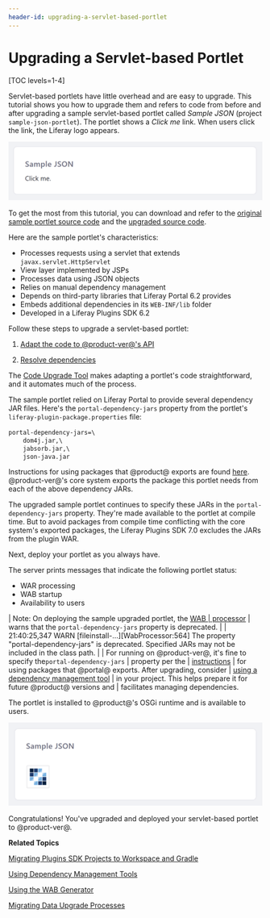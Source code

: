 ```yaml
---
header-id: upgrading-a-servlet-based-portlet
---
```


# Upgrading a Servlet-based Portlet

[TOC levels=1-4]

Servlet-based portlets have little overhead and are easy to upgrade. This
tutorial shows you how to upgrade them and refers to code from before and after
upgrading a sample servlet-based portlet called *Sample JSON* (project
`sample-json-portlet`). The portlet shows a *Click me* link. When users click
the link, the Liferay logo appears. 

![Figure 1: The Sample JSON portlet displays text stating *Click me* that you can click to initiate an action.](../../../../images/upgrading-portlets-sample-servlet-json-initial-view.png)

To get the most from this tutorial, you can download and refer to the 
[original sample portlet source code](https://portal.liferay.dev/documents/113763090/114000186/sample-json-portlet-pre-7-0-upgrade.zip)
and the 
[upgraded source code](https://portal.liferay.dev/documents/113763090/114000186/sample-json-portlet-post-7-0-upgrade.zip).

Here are the sample portlet's characteristics:

-   Processes requests using a servlet that extends `javax.servlet.HttpServlet`
-   View layer implemented by JSPs
-   Processes data using JSON objects 
-   Relies on manual dependency management
-   Depends on third-party libraries that Liferay Portal 6.2 provides 
-   Embeds additional dependencies in its `WEB-INF/lib` folder
-   Developed in a Liferay Plugins SDK 6.2

Follow these steps to upgrade a servlet-based portlet: 

1.  [Adapt the code to @product-ver@'s API](/docs/7-0/tutorials/-/knowledge_base/t/fixing-upgrade-problems)

2.  [Resolve dependencies](/docs/7-0/tutorials/-/knowledge_base/t/resolving-a-plugins-dependencies)

The 
[Code Upgrade Tool](/docs/7-0/tutorials/-/knowledge_base/t/adapting-to-liferay-7s-api-with-the-code-upgrade-tool)
makes adapting a portlet's code straightforward, and it automates much of the
process. 

The sample portlet relied on Liferay Portal to provide several dependency JAR
files.  Here's the `portal-dependency-jars` property from the portlet's
`liferay-plugin-package.properties` file: 

    portal-dependency-jars=\
        dom4j.jar,\
        jabsorb.jar,\
        json-java.jar

Instructions for using packages that @product@ exports are found
[here](resolving-a-plugins-dependencies#using-packages-liferay-portal-exports).
@product-ver@'s core system exports the package this portlet needs from each of
the above dependency JARs. 

The upgraded sample portlet continues to specify these JARs in the
`portal-dependency-jars` property. They're made available to the portlet at
compile time. But to avoid packages from compile time conflicting with the core
system's exported packages, the Liferay Plugins SDK 7.0 excludes the JARs from
the plugin WAR. 

Next, deploy your portlet as you always have.

The server prints messages that indicate the following portlet status:

-   WAR processing
-   WAB startup
-   Availability to users

| Note: On deploying the sample upgraded portlet, the [WAB
| processor](/docs/7-0/tutorials/-/knowledge_base/t/using-the-wab-generator)
| warns that the `portal-dependency-jars` property is deprecated.
| 
|     21:40:25,347 WARN  [fileinstall-...][WabProcessor:564] The property "portal-dependency-jars" is deprecated. Specified JARs may not be included in the class path.
| 
| For running on @product-ver@, it's fine to specify the`portal-dependency-jars`
| property per the
| [instructions](resolving-a-plugins-dependencies#using-packages-liferay-portal-exports)
| for using packages that @portal@ exports. After upgrading, consider
| [using a dependency management tool](/docs/7-0/tutorials/-/knowledge_base/t/resolving-a-plugins-dependencies#using-a-dependency-management-tool)
| in your project. This helps prepare it for future @product@ versions and
| facilitates managing dependencies.

The portlet is installed to @product@'s OSGi runtime and is available to users.

![Figure 2: Clicking on the sample portlet's *Click me* link shows the Liferay logo.](../../../../images/upgrading-portlets-sample-servlet-json.png)

Congratulations! You've upgraded and deployed your servlet-based portlet to
@product-ver@. 

**Related Topics**

[Migrating Plugins SDK Projects to Workspace and Gradle](/docs/7-0/tutorials/-/knowledge_base/t/migrating-traditional-plugins-to-workspace-web-applications)

[Using Dependency Management Tools](/docs/7-0/tutorials/-/knowledge_base/t/resolving-a-plugins-dependencies#using-a-dependency-management-tool)

[Using the WAB Generator](/docs/7-0/tutorials/-/knowledge_base/t/using-the-wab-generator)

[Migrating Data Upgrade Processes](/docs/7-0/tutorials/-/knowledge_base/t/optimizing-app-upgrade-processes)
